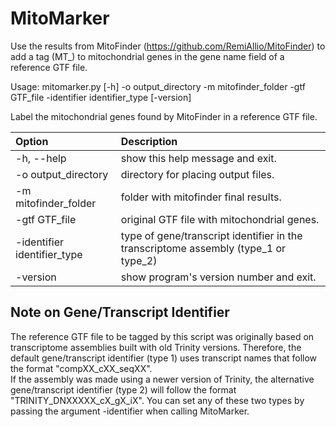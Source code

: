 # MitoMarker

Use the results from MitoFinder (https://github.com/RemiAllio/MitoFinder) to add a tag (MT_) to mitochondrial
genes in the gene name field of a reference GTF file.
 
Usage: mitomarker.py [-h] -o output_directory -m mitofinder_folder -gtf GTF_file -identifier identifier_type [-version]

Label the mitochondrial genes found by MitoFinder in a reference GTF file.  


|        Option       							|   Description                              										  |
| :---           						        | :---                                       										  |
|-h, --help     						        | show this help message and exit.           										  |
|-o output_directory 						    | directory for placing output files.        										  |
|-m mitofinder_folder 							| folder with mitofinder final results.      									      |
|-gtf GTF_file       						    | original GTF file with mitochondrial genes.  										  |
|-identifier identifier_type					| type of gene/transcript identifier in the transcriptome assembly (type_1 or type_2) |
|-version             | show program's version number and exit.    |

 
 
## Note on Gene/Transcript Identifier	

The reference GTF file to be tagged by this script was originally based on transcriptome assemblies built with old Trinity versions.
Therefore, the default gene/transcript identifier (type 1) uses transcript names that follow the format "compXX_cXX_seqXX".  
If the assembly was made using a newer version of Trinity, the alternative gene/transcript identifier (type 2) will follow the format "TRINITY_DNXXXXX_cX_gX_iX".
You can set any of these two types by passing the argument -identifier when calling MitoMarker.